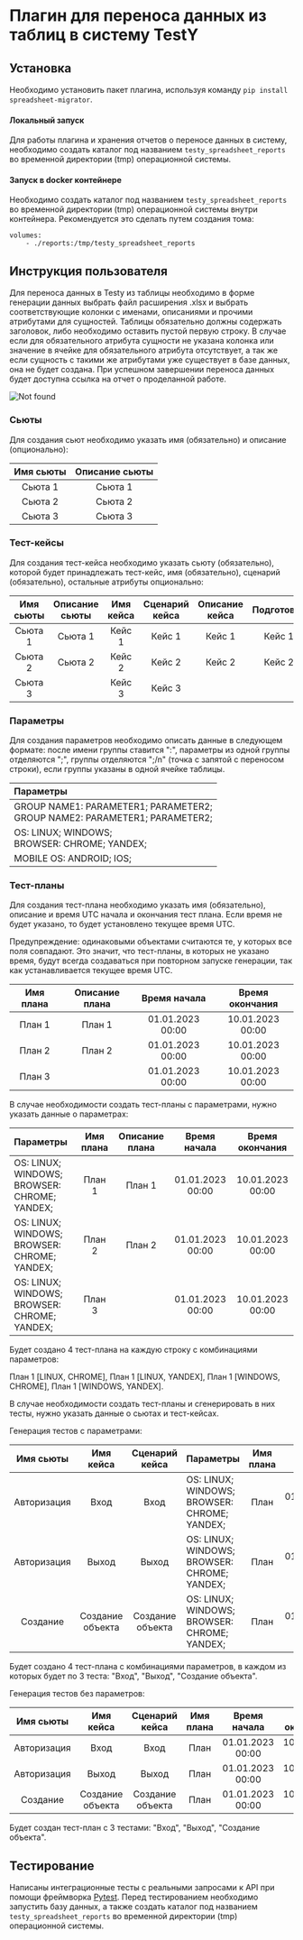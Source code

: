 # Плагин для переноса данных из таблиц в систему TestY

## Установка
Необходимо установить пакет плагина, используя команду `pip install spreadsheet-migrator`.

#### Локальный запуск
Для работы плагина и хранения отчетов о переносе данных в систему, необходимо создать каталог под 
названием `testy_spreadsheet_reports` во временной директории (tmp) операционной системы.

#### Запуск в docker контейнере
Необходимо создать каталог под названием `testy_spreadsheet_reports` во временной директории (tmp) операционной системы 
внутри контейнера. Рекомендуется это сделать путем создания тома:

    volumes:
        - ./reports:/tmp/testy_spreadsheet_reports

## Инструкция пользователя
Для переноса данных в Testy из таблицы необходимо в форме
генерации данных выбрать файл расширения .xlsx и выбрать
соответствующие колонки с именами, описаниями и прочими атрибутами для
сущностей. Таблицы обязательно должны содержать заголовок, либо необходимо оставить пустой первую строку.
В случае если для обязательного атрибута сущности не
указана колонка или значение в ячейке для обязательного атрибута отсутствует, а так же если
сущность с такими же атрибутами уже существует в базе данных, она не будет создана. При успешном
завершении переноса данных будет доступна ссылка на отчет о проделанной работе.

![Not found](https://camo.githubusercontent.com/e8378ee5247b6a73166c4f67c6c07ab2c5634409f39da7ea5d05c261407b3fa0/68747470733a2f2f64726976652e676f6f676c652e636f6d2f75633f69643d31444f345f447338753775586b5a4969464139754548756c79676349514d4c3541)

### Сьюты
Для создания сьют необходимо указать имя (обязательно) и описание (опционально):

| Имя сьюты | Описание сьюты  | 
|:---------:|:---------------:|
|  Сьюта 1  |     Сьюта 1     |     
|  Сьюта 2  |     Сьюта 2     |
|  Сьюта 3  |     Сьюта 3     |

### Тест-кейсы
Для создания тест-кейса необходимо указать сьюту (обязательно),
которой будет принадлежать тест-кейс, имя (обязательно),
сценарий (обязательно), остальные атрибуты опционально:

| Имя сьюты | Описание сьюты | Имя кейса | Сценарий кейса | Описание кейса | Подготовка | Очистка | Время выполнения |
|:---------:|:--------------:|:---------:|:--------------:|:--------------:|:----------:|:-------:|:----------------:|
|  Сьюта 1  |    Сьюта 1     |  Кейс 1   |     Кейс 1     |     Кейс 1     |   Кейс 1   | Кейс 1  |       100        |
|  Сьюта 2  |    Сьюта 2     |  Кейс 2   |     Кейс 2     |     Кейс 2     |   Кейс 2   | Кейс 2  |       200        |
|  Сьюта 3  |                |  Кейс 3   |     Кейс 3     |                |            |         |                  |

### Параметры
Для создания параметров необходимо описать данные в следующем формате:
после имени группы ставится ":", параметры из одной группы отделяются ";", группы отделяются ";/n" 
(точка с запятой с переносом строки), если группы указаны в одной ячейке таблицы.

| Параметры                                                                           | 
|:------------------------------------------------------------------------------------|
| GROUP NAME1: PARAMETER1; PARAMETER2;<br/> GROUP NAME2: PARAMETER1; PARAMETER2;<br/> |
| OS: LINUX; WINDOWS;<br/> BROWSER: CHROME; YANDEX;<br/>                              |    
| MOBILE OS: ANDROID; IOS;                                                            |

### Тест-планы
Для создания тест-плана необходимо указать имя (обязательно), описание и
время UTC начала и окончания тест плана. Если время не будет указано, то будет установлено текущее
время UTC. 

Предупреждение: одинаковыми объектами считаются те, у которых все поля совпадают.
Это значит, что тест-планы, в которых не указано время, будут всегда создаваться при повторном 
запуске генерации, так как устанавливается текущее время UTC.

| Имя плана | Описание плана |   Время начала   |    Время окончания    |
|:---------:|:--------------:|:----------------:|:---------------------:|
|  План 1   |     План 1     | 01.01.2023 00:00 |   10.01.2023 00:00    |
|  План 2   |     План 2     | 01.01.2023 00:00 |   10.01.2023 00:00    |
|  План 3   |                | 01.01.2023 00:00 |   10.01.2023 00:00    |

В случае необходимости создать тест-планы с параметрами, 
нужно указать данные о параметрах:

| Параметры                                              | Имя плана | Описание плана |   Время начала   |    Время окончания    |
|:-------------------------------------------------------|:---------:|:--------------:|:----------------:|:---------------------:|
| OS: LINUX; WINDOWS;<br/> BROWSER: CHROME; YANDEX;<br/> |  План 1   |     План 1     | 01.01.2023 00:00 |   10.01.2023 00:00    |
| OS: LINUX; WINDOWS;<br/> BROWSER: CHROME; YANDEX;<br/> |  План 2   |     План 2     | 01.01.2023 00:00 |   10.01.2023 00:00    |
| OS: LINUX; WINDOWS;<br/> BROWSER: CHROME; YANDEX;<br/> |  План 3   |                | 01.01.2023 00:00 |   10.01.2023 00:00    |

Будет создано 4 тест-плана на каждую строку с комбинациями параметров: 

План 1 [LINUX, CHROME], План 1 [LINUX, YANDEX], План 1 [WINDOWS, CHROME], План 1 [WINDOWS, YANDEX].

В случае необходимости создать тест-планы и сгенерировать в них тесты, нужно указать данные о сьютах и тест-кейсах.

Генерация тестов с параметрами:

|  Имя сьюты  |    Имя кейса     |  Сценарий кейса  | Параметры                                              | Имя плана |   Время начала   |    Время окончания    |
|:-----------:|:----------------:|:----------------:|:-------------------------------------------------------|:---------:|:----------------:|:---------------------:|
| Авторизация |       Вход       |       Вход       | OS: LINUX; WINDOWS;<br/> BROWSER: CHROME; YANDEX;<br/> |   План    | 01.01.2023 00:00 |   10.01.2023 00:00    |
| Авторизация |      Выход       |      Выход       | OS: LINUX; WINDOWS;<br/> BROWSER: CHROME; YANDEX;<br/> |   План    | 01.01.2023 00:00 |   10.01.2023 00:00    |
|  Создание   | Создание объекта | Создание объекта | OS: LINUX; WINDOWS;<br/> BROWSER: CHROME; YANDEX;<br/> |   План    | 01.01.2023 00:00 |   10.01.2023 00:00    |

Будет создано 4 тест-плана с комбинациями параметров, в каждом из которых будет по 3 теста: 
"Вход", "Выход", "Создание объекта".

Генерация тестов без параметров:

|  Имя сьюты  |    Имя кейса     |  Сценарий кейса  | Имя плана |   Время начала   |    Время окончания    |
|:-----------:|:----------------:|:----------------:|:---------:|:----------------:|:---------------------:|
| Авторизация |       Вход       |       Вход       |   План    | 01.01.2023 00:00 |   10.01.2023 00:00    |
| Авторизация |      Выход       |      Выход       |   План    | 01.01.2023 00:00 |   10.01.2023 00:00    |
|  Создание   | Создание объекта | Создание объекта |   План    | 01.01.2023 00:00 |   10.01.2023 00:00    |

Будет создан тест-план с 3 тестами: "Вход", "Выход", "Создание объекта".

## Тестирование
Написаны интеграционные тесты с реальными запросами к API при помощи фреймворка [Pytest](https://docs.pytest.org/en/7.3.x/contents.html). 
Перед тестированием необходимо запустить базу данных, а также создать каталог под названием 
`testy_spreadsheet_reports` во временной директории (tmp) операционной системы.
